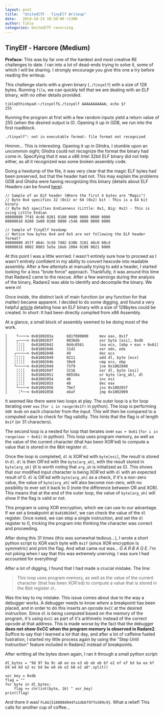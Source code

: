 ```yaml
---
layout: post
title:  "UnitedCTF - TinyElf Writeup"
date:   2019-10-24 10:30:00 +1300
author: Tiklo
categories: UnitedCTF reversing
---
```


## TinyElf - Harcore (Medium)

__Preface:__ This was by far one of the hardest and most creative RE challenges to date. I ran into a lot of dead-ends trying to solve it, some of which I will be sharing. I strongly encourage you give this one a try before reading the writeup.

This challenge starts with a given binary (`./tinyelf`) with a size of 128 bytes. Running `file`, we can quickly tell that we are dealing with an ELF binary, with no other details provided.

```
tiklo@thinkpad:~/tinyelf$./tinyelf AAAAAAAAAAA; echo $?
255
```

Running the program at first with a few random inputs yield a return value of 255 (when the desired output is 0). Opening it up in GDB, we run into the first roadblock.

```
./tinyelf": not in executable format: file format not recognized
```

Hmmm... This is interesting. Opening it up in Ghidra, I stumble upon an uncommon sight; Ghidra could not recognize the format the binary had come in. Specifying that it was a x86 Intel 32bit ELF binary did not help either, as all it recognized was some broken assembly code.

Doing a hexdump of the file, it was very clear that the magic ELF bytes had been preserved, but that the header had not. This may explain the problems GDB and Ghidra were having recognizing this binary (details about ELF Headers can be found [here](https://en.wikipedia.org/wiki/Executable_and_Linkable_Format#File_header)).


```
// Sample of an ELF header (Where the first 4 bytes are "Magic")
// Byte 0x4 specifies 32 (0x1) or 64 (0x2) bit - This is a 64 bit binary
// Byte 0x5 specifies Endianness (Little: 0x1, Big: 0x2) - This is using Little Endian
00000000 7f45 4c46 0201 0100 0000 0000 0000 0000
00000010 0200 3e00 0100 0000 c548 4000 0000 0000

// Sample of TinyElf hexdump
// Notice how bytes 0x4 and 0x5 are not following the ELF header format?
00000000 457f 464c 3c58 7402 b30b 3101 40c0 80cd
00000010 0002 0003 5e5e 16eb 2004 0100 0021 0000
```

At this point I was a little worried. I wasn't entirely sure how to proceed as I wasn't entirely confident in my ability to convert hexcode into readable assembly. After a few attempts at manually trying to add a header, I started looking for a less "brute force" approach. Thankfully, it was around this time that Radare2 came to the rescue. After a few warnings during the analysis of the binary, Radare2 was able to identify and decompile the binary. We were in!

Once inside, the distinct lack of main function (or any function for that matter) became apparent. I decided to do some digging, and found a very helpful [article](https://0x00sec.org/t/dissecting-and-exploiting-elf-files/7267) detailing how an ELF binary with a size of 128bytes could be created. In short: It had been directly compiled from x86 Assembly.

At a glance, a small block of assembly seemed to be doing most of the work.

```
│    └────> 0x0100203a      b81f000000     mov eax, 0x1f               
│    ┌────> 0x0100203f      8036db         xor byte [esi], 0xdb
│    ╎╎╎│   0x01002042      8d4c0561       lea ecx, [ebp + eax + 0x61]
│    ╎╎╎│   0x01002046      31d2           xor edx, edx
│   ┌─────> 0x01002048      49             dec ecx
│   ╎╎╎╎│   0x01002049      0211           add dl, byte [ecx]
│   ╎╎╎╎│   0x0100204b      39e9           cmp ecx, ebp
│   └─────< 0x0100204d      75f9           jne 0x1002048
│    ╎╎╎│   0x0100204f      3216           xor dl, byte [esi]
│    ╎╎╎│   0x01002051      08550a         or byte [arg_ah], dl
│    ╎╎╎│   0x01002054      46             inc esi
│    ╎╎╎│   0x01002055      48             dec eax
│    └────< 0x01002056      79e7           jns 0x100203f
│     ╎└──< 0x01002058      ebaf           jmp 0x1002009
```

It seemed like there were two loops at play. The outer loop is a for loop iterating over `eax` (`for i in range(0x1f)` in python). The loop is performing `XOR 0xdb` on each character from the input. This will then be compared to a computed value to check for flag validity. This hints that the flag is of length `0x1f` (or 31 characters).

The second loop is a nested for loop that iterates over `eax + 0x61` (`for i in range(eax + 0x61)` in python). This loop uses program memory, as well as the value of the current character (that has been XOR'ed) to compute a value that is stored in the 8bit register `dl`.

Once the loop is completed, `dl` is XOR'ed with `byte[esi]`, the result is stored in `dl`. `dl` is then OR'ed with the `byte[arg_ah]`, with the result stored in `byte[arg_ah]` (it is worth noting that `arg_ah` is initialized as 0). This shows that our modified input character is being XOR'ed with `dl` with an expected result of 0. `dl` is OR'ed with `byte[arg_ah]` as a check, if it's a non-zero value, the value of `byte[arg_ah]` will also become non-zero, with no posibility to ever set it back to 0 (note the difference between OR and XOR). This means that at the end of the outer loop, the value of `byte[arg_ah]` will show if the flag is valid or not.

This program is using XOR encryption, which we can use to our advantage. If we set a breakpoint at `0x0100204f`, we can check the value of the `dl` register. Once noted, we can step a single instruction, and set the `dl` register to 0, tricking the program into thinking the character was correct and proceeding.

After doing this 31 times (this was somewhat tedious...), I wrote a short python script to XOR each byte with `0x1f` (since XOR encryption is symmetric) and print the flag. And what came out was... _G A R B A G E_. I'm not joking when I say that this was extremely unerving. I was sure I had accounted for everything!

After a lot of digging, I found that I had made a crucial mistake. The line:
> This loop uses program memory, as well as the value of the current character (that has been XOR'ed) to compute a value that is stored in the 8bit register `dl`.

Was the key to my mistake. This issue comes about due to the way a debugger works. A debugger needs to know _where_ a breakpoint has been placed, and in order to do this inserts an opcode `0xCC` at the desired instruction. Since `dl` is being computed based on the memory of the program, it's using `0xCC` as part of it's arithmetic instead of the correct opcode at that address. This is made worse by the fact that the debugger __does not show 0xCC when the program memory is observed in Radare2__. Suffice to say that I learned a lot that day, and after a lot of caffeine fueled fustration, I started my little process again by using the "Step Until Instruction" feature included in Radare2 instead of breakpoints.

After writting all the bytes down again, I ran it through a small python script:

```
dl_bytes = "9d 97 9a 9c a0 ee ea e3 eb eb eb bf e2 ef ef bd ba ea bf b9 ed bd e2 ec bd be e8 eb e2 b8 e2 a6".split()

xor_key = 0xdb
flag = ""
for byte in dl_bytes:
    flag += chr(int(byte, 16) ^ xor_key)
print(flag)
```

And there it was! `FLAG{518000d944fa1db6f97fe309c9}`. What a relief! This calls for another cup of coffee...

